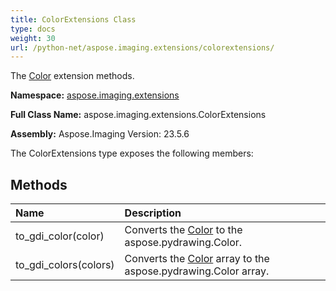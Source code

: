 ```yaml
---
title: ColorExtensions Class
type: docs
weight: 30
url: /python-net/aspose.imaging.extensions/colorextensions/
---
```


The [Color](/imaging/python-net/aspose.imaging/color/) extension methods.

**Namespace:** [aspose.imaging.extensions](/imaging/python-net/aspose.imaging.extensions/)

**Full Class Name:** aspose.imaging.extensions.ColorExtensions

**Assembly:**  Aspose.Imaging Version: 23.5.6

The ColorExtensions type exposes the following members:
## **Methods**
|**Name**|**Description**|
| :- | :- |
|to_gdi_color(color)|Converts the [Color](/imaging/python-net/aspose.imaging/color/) to the aspose.pydrawing.Color.|
|to_gdi_colors(colors)|Converts the [Color](/imaging/python-net/aspose.imaging/color/) array to the aspose.pydrawing.Color array.|
